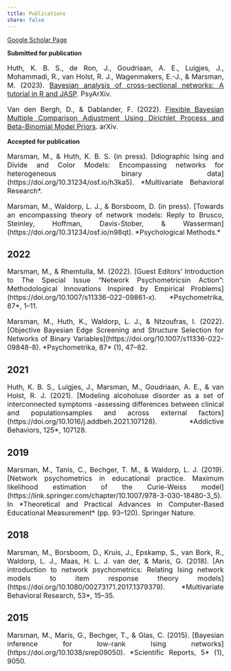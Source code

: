 ```yaml
---
title: Publications
share: false
---
```


[Google Scholar Page](https://scholar.google.com/citations?hl=en&user=dQZr3gcAAAAJ)

**Submitted for publication**
<p style="font-size:medium;text-align:justify"> Huth, K. B. S., de Ron, J., Goudriaan, A. E., Luigjes, J., Mohammadi, R., van Holst, R. J., Wagenmakers, E.-J., & Marsman, M. (2023). <a href = "https://psyarxiv.com/ub5tc/">Bayesian analysis of cross-sectional networks: A tutorial in R and JASP</a>. PsyArXiv.</p>

<p style="font-size:medium;text-align:justify"> Van den Bergh, D., & Dablander, F. (2022). 
<a href= "https://arxiv.org/abs/2208.07086">Flexible Bayesian Multiple Comparison Adjustment Using Dirichlet Process and Beta-Binomial Model Priors</a>. arXiv.<p>


**Accepted for publication**

<p style="font-size:medium;text-align:justify"> Marsman, M., & Huth, K. B. S. (in press). [Idiographic Ising and Divide and Color Models: Encompassing networks for heterogeneous binary data](https://doi.org/10.31234/osf.io/h3ka5). *Multivariate Behavioral Research*.</p>

<p style="font-size:medium;text-align:justify"> Marsman, M., Waldorp, L. J., & Borsboom, D. (in press). [Towards an encompassing theory of network models: Reply to Brusco, Steinley, Hoffman, Davis-Stober, & Wasserman](https://doi.org/10.31234/osf.io/n98qt). *Psychological Methods.* </p>


## 2022

<p style="font-size:medium;text-align:justify"> Marsman, M., & Rhemtulla, M. (2022). 
[Guest Editors’ Introduction to The Special Issue “Network Psychometricsin Action”: Methodological Innovations Inspired by Empirical Problems](https://doi.org/10.1007/s11336-022-09861-x). *Psychometrika, 87*, 1–11.</p>


<p style="font-size:medium;text-align:justify"> Marsman, M., Huth, K., Waldorp, L. J., & Ntzoufras, I. (2022). [Objective Bayesian Edge Screening and
Structure Selection for Networks of Binary Variables](https://doi.org/10.1007/s11336-022-09848-8). *Psychometrika, 87* (1), 47–82.</p> 



## 2021

<p style="font-size:medium;text-align:justify"> Huth, K. B. S., Luigjes, J., Marsman, M., Goudriaan, A. E., & van Holst, R. J. (2021). 
[Modeling alcoholuse disorder as a set of interconnected symptoms -assessing differences between clinical and populationsamples and across external factors](https://doi.org/10.1016/j.addbeh.2021.107128). *Addictive Behaviors, 125*, 107128. </p>



## 2019 

<p style="font-size:medium;text-align:justify"> Marsman, M., Tanis, C., Bechger, T. M., & Waldorp, L. J. (2019). 
[Network psychometrics in educational practice. Maximum likelihood estimation of the Curie-Weiss model](https://link.springer.com/chapter/10.1007/978-3-030-18480-3_5). In *Theoretical and Practical Advances in Computer-Based Educational Measurement* (pp. 93–120). Springer Nature.</p>


## 2018 

<p style="font-size:medium;text-align:justify"> Marsman, M., Borsboom, D., Kruis, J., Epskamp, S., van Bork, R., Waldorp, L. J., Maas, H. L. J. van der,
& Maris, G. (2018). 
[An introduction to network psychometrics: Relating Ising network models to item response theory models](https://doi.org/10.1080/00273171.2017.1379379). *Multivariate Behavioral Research, 53*, 15–35.</p>


## 2015 

<p style="font-size:medium;text-align:justify"> Marsman, M., Maris, G., Bechger, T., & Glas, C. (2015). [Bayesian inference for low-rank Ising networks](https://doi.org/10.1038/srep09050).
*Scientific Reports, 5* (1), 9050.</p>


